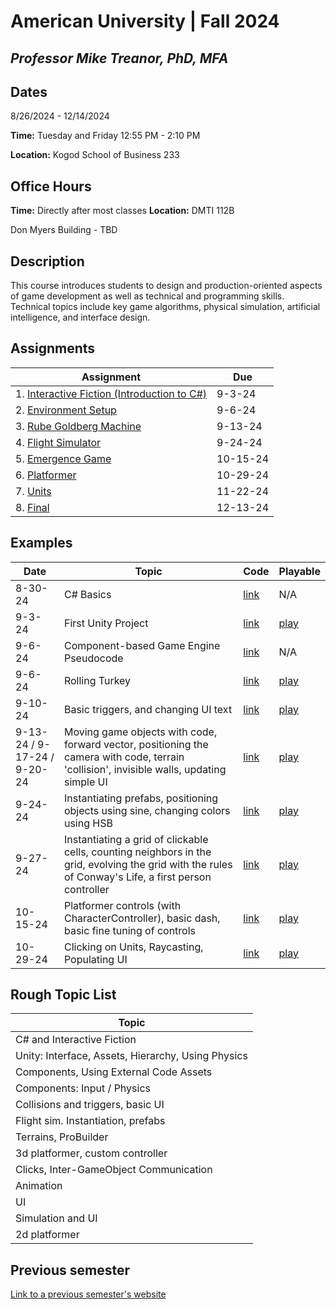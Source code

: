 # American University | Fall 2024
## *Professor Mike Treanor, PhD, MFA*

## Dates
8/26/2024 - 12/14/2024

**Time:** Tuesday and Friday 12:55 PM - 2:10 PM

**Location:** Kogod School of Business 233

## Office Hours

**Time:** Directly after most classes
**Location:** DMTI 112B

Don Myers Building - TBD

## Description
This course introduces students to design and production-oriented aspects of game development as well as technical and programming skills. Technical topics include key game algorithms, physical simulation, artificial intelligence, and interface design.

<!-- ![The test image](images/test.png) -->

<!-- <img src="./images/test.png" width="100"> -->

## Assignments

| Assignment | Due |
| --- | --- |
| 1. [Interactive Fiction (Introduction to C#)](./assignments/if.html) | 9-3-24 |
| 2. [Environment Setup](./assignments/setup.html) | 9-6-24 |
| 3. [Rube Goldberg Machine](./assignments/machine.html) | 9-13-24 |
| 4. [Flight Simulator](./assignments/flight.html) | 9-24-24 |
| 5. [Emergence Game](./assignments/emergence.html) | 10-15-24 |
| 6. [Platformer](./assignments/platformer.html) | 10-29-24 |
| 7. [Units](./assignments/units.html) | 11-22-24 |
| 8. [Final](./assignments/final.html) | 12-13-24 |

## Examples

| Date | Topic | Code | Playable |
| --- | --- | --- | --- |
| 8-30-24 | C# Basics | [link](http://dotnetfiddle.net/rVO9uW) | N/A |
| 9-3-24 | First Unity Project | [link](https://github.com/mtreanor/csc470-fall2024/tree/main/examples/9-3-24/Assets) | [play](./games/9-3-24) |
| 9-6-24 | Component-based Game Engine Pseudocode | [link](http://dotnetfiddle.net/XyWKeI) | N/A |
| 9-6-24 | Rolling Turkey | [link](https://github.com/mtreanor/csc470-fall2024/tree/main/examples/9-6-24/Assets) | [play](./games/9-6-24) |
| 9-10-24 | Basic triggers, and changing UI text | [link](https://github.com/mtreanor/csc470-fall2024/tree/main/examples/9-10-24/Assets) | [play](./games/machine) |
| 9-13-24 / 9-17-24 / 9-20-24 | Moving game objects with code, forward vector, positioning the camera with code, terrain 'collision', invisible walls, updating simple UI | [link](https://github.com/mtreanor/csc470-fall2024/tree/main/examples/9-13-24/Assets) | [play](./games/9-13-24) |
| 9-24-24 | Instantiating prefabs, positioning objects using sine, changing colors using HSB | [link](https://github.com/mtreanor/csc470-fall2024/tree/main/examples/9-24-24/Assets) | [play](./games/9-24-24) |
| 9-27-24 | Instantiating a grid of clickable cells, counting neighbors in the grid, evolving the grid with the rules of Conway's Life, a first person controller | [link](https://github.com/mtreanor/csc470-fall2024/tree/main/examples/9-27-24/Assets) | [play](./games/9-27-24) |
| 10-15-24 | Platformer controls (with CharacterController), basic dash, basic fine tuning of controls | [link](https://github.com/mtreanor/csc470-fall2024/tree/main/examples/10-15-24/Assets) | [play](./games/10-15-24) |
| 10-29-24 | Clicking on Units, Raycasting, Populating UI | [link](https://github.com/mtreanor/csc470-fall2024/tree/main/examples/10-29-24/Assets) | [play](./games/10-29-24) |

## Rough Topic List

| Topic | 
| --- |
| C# and Interactive Fiction |
| Unity: Interface, Assets, Hierarchy, Using Physics |
| Components, Using External Code Assets |
| Components: Input / Physics |
| Collisions and triggers, basic UI |
| Flight sim. Instantiation, prefabs |
| Terrains, ProBuilder |
| 3d platformer, custom controller |
| Clicks, Inter-GameObject Communication |
| Animation |
| UI |
| Simulation and UI |
| 2d platformer |

## Previous semester
[Link to a previous semester's website](https://github.com/mtreanor/csc470-fall2023/blob/main/README.md)